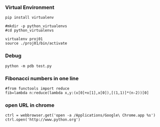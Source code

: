 ### Virtual Environment
    pip install virtualenv

    #mkdir -p python_virtualenvs
    #cd python_virtualenvs

    virtualenv proj01
    source ./proj01/bin/activate

### Debug
    python -m pdb test.py

### Fibonacci numbers in one line
    #from functools import reduce
    fib=lambda n:reduce(lambda x,y:(x[0]+x[1],x[0]),[(1,1)]*(n-2))[0]

### open URL in chrome
    ctrl = webbrowser.get('open -a /Applications/Google\ Chrome.app %s')
    ctrl.open('http://www.python.org')

